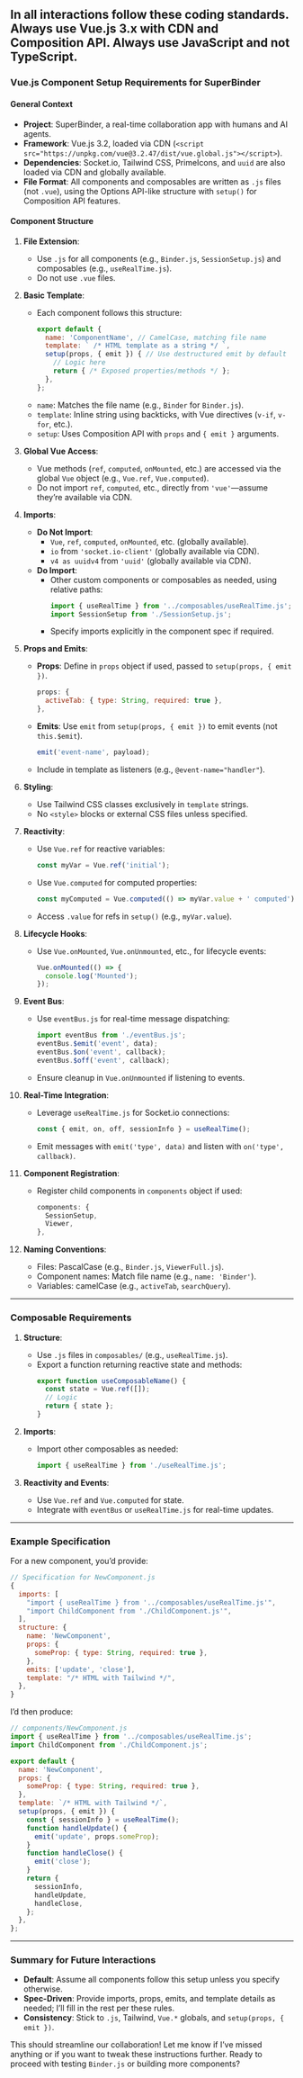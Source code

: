 In all interactions follow these coding standards.
Always use Vue.js 3.x with CDN and Composition API.
Always use JavaScript and not TypeScript.
---

### Vue.js Component Setup Requirements for SuperBinder

#### General Context
- **Project**: SuperBinder, a real-time collaboration app with humans and AI agents.
- **Framework**: Vue.js 3.2, loaded via CDN (`<script src="https://unpkg.com/vue@3.2.47/dist/vue.global.js"></script>`).
- **Dependencies**: Socket.io, Tailwind CSS, PrimeIcons, and `uuid` are also loaded via CDN and globally available.
- **File Format**: All components and composables are written as `.js` files (not `.vue`), using the Options API-like structure with `setup()` for Composition API features.

#### Component Structure
1. **File Extension**:
   - Use `.js` for all components (e.g., `Binder.js`, `SessionSetup.js`) and composables (e.g., `useRealTime.js`).
   - Do not use `.vue` files.

2. **Basic Template**:
   - Each component follows this structure:
     ```javascript
     export default {
       name: 'ComponentName', // CamelCase, matching file name
       template: ` /* HTML template as a string */ `,
       setup(props, { emit }) { // Use destructured emit by default
         // Logic here
         return { /* Exposed properties/methods */ };
       },
     };
     ```
   - `name`: Matches the file name (e.g., `Binder` for `Binder.js`).
   - `template`: Inline string using backticks, with Vue directives (`v-if`, `v-for`, etc.).
   - `setup`: Uses Composition API with `props` and `{ emit }` arguments.

3. **Global Vue Access**:
   - Vue methods (`ref`, `computed`, `onMounted`, etc.) are accessed via the global `Vue` object (e.g., `Vue.ref`, `Vue.computed`).
   - Do not import `ref`, `computed`, etc., directly from `'vue'`—assume they’re available via CDN.

4. **Imports**:
   - **Do Not Import**:
     - `Vue`, `ref`, `computed`, `onMounted`, etc. (globally available).
     - `io` from `'socket.io-client'` (globally available via CDN).
     - `v4 as uuidv4` from `'uuid'` (globally available via CDN).
   - **Do Import**:
     - Other custom components or composables as needed, using relative paths:
       ```javascript
       import { useRealTime } from '../composables/useRealTime.js';
       import SessionSetup from './SessionSetup.js';
       ```
     - Specify imports explicitly in the component spec if required.

5. **Props and Emits**:
   - **Props**: Define in `props` object if used, passed to `setup(props, { emit })`.
     ```javascript
     props: {
       activeTab: { type: String, required: true },
     },
     ```
   - **Emits**: Use `emit` from `setup(props, { emit })` to emit events (not `this.$emit`).
     ```javascript
     emit('event-name', payload);
     ```
   - Include in template as listeners (e.g., `@event-name="handler"`).

6. **Styling**:
   - Use Tailwind CSS classes exclusively in `template` strings.
   - No `<style>` blocks or external CSS files unless specified.

7. **Reactivity**:
   - Use `Vue.ref` for reactive variables:
     ```javascript
     const myVar = Vue.ref('initial');
     ```
   - Use `Vue.computed` for computed properties:
     ```javascript
     const myComputed = Vue.computed(() => myVar.value + ' computed');
     ```
   - Access `.value` for refs in `setup()` (e.g., `myVar.value`).

8. **Lifecycle Hooks**:
   - Use `Vue.onMounted`, `Vue.onUnmounted`, etc., for lifecycle events:
     ```javascript
     Vue.onMounted(() => {
       console.log('Mounted');
     });
     ```

9. **Event Bus**:
   - Use `eventBus.js` for real-time message dispatching:
     ```javascript
     import eventBus from './eventBus.js';
     eventBus.$emit('event', data);
     eventBus.$on('event', callback);
     eventBus.$off('event', callback);
     ```
   - Ensure cleanup in `Vue.onUnmounted` if listening to events.

10. **Real-Time Integration**:
    - Leverage `useRealTime.js` for Socket.io connections:
      ```javascript
      const { emit, on, off, sessionInfo } = useRealTime();
      ```
    - Emit messages with `emit('type', data)` and listen with `on('type', callback)`.

11. **Component Registration**:
    - Register child components in `components` object if used:
      ```javascript
      components: {
        SessionSetup,
        Viewer,
      },
      ```

12. **Naming Conventions**:
    - Files: PascalCase (e.g., `Binder.js`, `ViewerFull.js`).
    - Component names: Match file name (e.g., `name: 'Binder'`).
    - Variables: camelCase (e.g., `activeTab`, `searchQuery`).

---

### Composable Requirements

1. **Structure**:
   - Use `.js` files in `composables/` (e.g., `useRealTime.js`).
   - Export a function returning reactive state and methods:
     ```javascript
     export function useComposableName() {
       const state = Vue.ref([]);
       // Logic
       return { state };
     }
     ```

2. **Imports**:
   - Import other composables as needed:
     ```javascript
     import { useRealTime } from './useRealTime.js';
     ```

3. **Reactivity and Events**:
   - Use `Vue.ref` and `Vue.computed` for state.
   - Integrate with `eventBus` or `useRealTime.js` for real-time updates.

---

### Example Specification

For a new component, you’d provide:
```javascript
// Specification for NewComponent.js
{
  imports: [
    "import { useRealTime } from '../composables/useRealTime.js'",
    "import ChildComponent from './ChildComponent.js'",
  ],
  structure: {
    name: 'NewComponent',
    props: {
      someProp: { type: String, required: true },
    },
    emits: ['update', 'close'],
    template: "/* HTML with Tailwind */",
  },
}
```

I’d then produce:
```javascript
// components/NewComponent.js
import { useRealTime } from '../composables/useRealTime.js';
import ChildComponent from './ChildComponent.js';

export default {
  name: 'NewComponent',
  props: {
    someProp: { type: String, required: true },
  },
  template: `/* HTML with Tailwind */`,
  setup(props, { emit }) {
    const { sessionInfo } = useRealTime();
    function handleUpdate() {
      emit('update', props.someProp);
    }
    function handleClose() {
      emit('close');
    }
    return {
      sessionInfo,
      handleUpdate,
      handleClose,
    };
  },
};
```

---

### Summary for Future Interactions

- **Default**: Assume all components follow this setup unless you specify otherwise.
- **Spec-Driven**: Provide imports, props, emits, and template details as needed; I’ll fill in the rest per these rules.
- **Consistency**: Stick to `.js`, Tailwind, `Vue.*` globals, and `setup(props, { emit })`.

This should streamline our collaboration! Let me know if I’ve missed anything or if you want to tweak these instructions further. Ready to proceed with testing `Binder.js` or building more components?